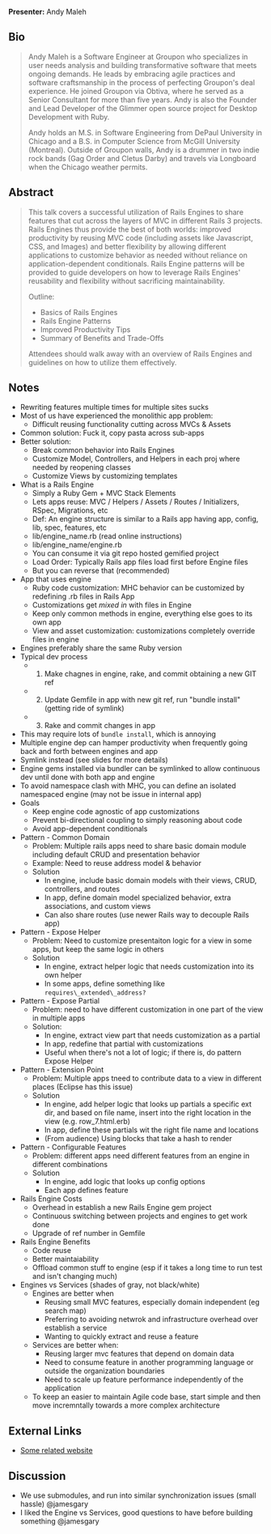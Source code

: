 **Presenter:** Andy Maleh

## Bio

> Andy Maleh is a Software Engineer at Groupon who specializes in user needs analysis and building transformative software that meets ongoing demands. He leads by embracing agile practices and software craftsmanship in the process of perfecting Groupon's deal experience. He joined Groupon via Obtiva, where he served as a Senior Consultant for more than five years. Andy is also the Founder and Lead Developer of the Glimmer open source project for Desktop Development with Ruby.
>
> Andy holds an M.S. in Software Engineering from DePaul University in Chicago and a B.S. in Computer Science from McGill University (Montreal). Outside of Groupon walls, Andy is a drummer in two indie rock bands (Gag Order and Cletus Darby) and travels via Longboard when the Chicago weather permits.

## Abstract

> This talk covers a successful utilization of Rails Engines to share features that cut across the layers of MVC in different Rails 3 projects. Rails Engines thus provide the best of both worlds: improved productivity by reusing MVC code (including assets like Javascript, CSS, and Images) and better flexibility by allowing different applications to customize behavior as needed without reliance on application-dependent conditionals. Rails Engine patterns will be provided to guide developers on how to leverage Rails Engines' reusability and flexibility without sacrificing maintainability.
>
> Outline:
>
> - Basics of Rails Engines
> - Rails Engine Patterns
> - Improved Productivity Tips
> - Summary of Benefits and Trade-Offs
>
> Attendees should walk away with an overview of Rails Engines and guidelines on how to utilize them effectively.

## Notes

* Rewriting features multiple times for multiple sites sucks
* Most of us have experienced the monolithic app problem:
  * Difficult reusing functionality cutting across MVCs & Assets
* Common solution: Fuck it, copy pasta across sub-apps
* Better solution:
  * Break common behavior into Rails Engines
  * Customize Model, Controllers, and Helpers in each proj where needed by reopening classes
  * Customize Views by customizing templates
* What is a Rails Engine
  * Simply a Ruby Gem + MVC Stack Elements
  * Lets apps reuse: MVC / Helpers / Assets / Routes / Initializers, RSpec, Migrations, etc
  * Def: An engine structure is similar to a Rails app having app, config, lib, spec, features, etc
  * lib/engine\_name.rb (read online instructions)
  * lib/engine\_name/engine.rb
  * You can consume it via git repo hosted gemified project
  * Load Order: Typically Rails app files load first before Engine files
  * But you can reverse that (recommended)
* App that uses engine
  * Ruby code customization: MHC behavior can be customized by redefining .rb files in Rails App
  * Customizations get _mixed in_ with files in Engine
  * Keep only common methods in engine, everything else goes to its own app
  * View and asset customization: customizations completely override files in engine
* Engines preferably share the same Ruby version
* Typical dev process
  * 1. Make chagnes in engine, rake, and commit obtaining a new GIT ref
  * 2. Update Gemfile in app with new git ref, run "bundle install" (getting ride of symlink)
  * 3. Rake and commit changes in app
* This may require lots of `bundle install`, which is annoying
* Multiple engine dep can hamper productivity when frequently going back and forth between engines and app
* Symlink instead (see slides for more details)
* Engine gems installed via bundler can be symlinked to allow continuous dev until done with both app and engine
* To avoid namespace clash with MHC, you can define an isolated namespaced engine (may not be issue in internal app)
* Goals
  * Keep engine code agnostic of app customizations
  * Prevent bi-directional coupling to simply reasoning about code
  * Avoid app-dependent conditionals
* Pattern - Common Domain
  * Problem: Multiple rails apps need to share basic domain module including default CRUD and presentation behavior
  * Example: Need to reuse address model & behavior
  * Solution
    * In engine, include basic domain models with their views, CRUD, controllers, and routes
    * In app, define domain model specialized behavior, extra associations, and custom views
    * Can also share routes (use newer Rails way to decouple Rails app)
* Pattern - Expose Helper
  * Problem: Need to customize presentaiton logic for a view in some apps, but keep the same logic in others
  * Solution
    * In engine, extract helper logic that needs customization into its own helper
    * In some apps, define something like `requires\_extended\_address?`
* Pattern - Expose Partial
  * Problem: need to have different customization in one part of the view in multiple apps
  * Solution:
    * In engine, extract view part that needs customization as a partial
    * In app, redefine that partial with customizations
    * Useful when there's not a lot of logic; if there is, do pattern Expose Helper
* Pattern - Extension Point
  * Problem: Multiple apps tneed to contribute data to a view in different places (Eclipse has this issue)
  * Solution
    * In engine, add helper logic that looks up partials a specific ext dir, and based on file name, insert into the right location in the view (e.g. row\_7.html.erb)
    * In app, define these partials wit the right file name and locations
    * (From audience) Using blocks that take a hash to render
* Pattern - Configurable Features
  * Problem: different apps need different features from an engine in different combinations
  * Solution
    * In engine, add logic that looks up config options
    * Each app defines feature
* Rails Engine Costs
  * Overhead in establish a new Rails Engine gem project
  * Continuous switching between projects and engines to get work done
  * Upgrade of ref number in Gemfile
* Rails Engine Benefits
  * Code reuse
  * Better maintaiability
  * Offload common stuff to engine (esp if it takes a long time to run test and isn't changing much)
* Engines vs Services (shades of gray, not black/white)
  * Engines are better when
    * Reusing small MVC features, especially domain independent (eg search map)
    * Preferring to avoiding netwrok and infrastructure overhead over establish a service
    * Wanting to quickly extract and reuse a feature
  * Services are better when:
    * Reusing larger mvc features that depend on domain data
    * Need to consume feature in another programming language or outside the organization boundaries
    * Need to scale up feature performance independently of the application
  * To keep an easier to maintain Agile code base, start simple and then move incremntally towards a more complex architecture

## External Links

* [Some related website](http://www.example.com/)

## Discussion

* We use submodules, and run into similar synchronization issues (small hassle) @jamesgary
* I liked the Engine vs Services, good questions to have before building something @jamesgary
